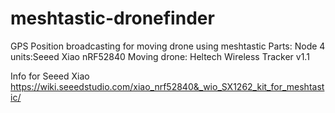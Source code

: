 # meshtastic-dronefinder
GPS Position broadcasting for moving drone using meshtastic
Parts:
Node 4 units:Seeed Xiao nRF52840
Moving drone: Heltech Wireless Tracker v1.1

Info for Seeed Xiao
https://wiki.seeedstudio.com/xiao_nrf52840&_wio_SX1262_kit_for_meshtastic/
